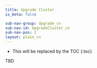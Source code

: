 ```yaml
---
title: Upgrade Cluster
is_beta: false

sub-nav-group: Upgrade_cn
sub-nav-id: UpgradeCluster_cn
sub-nav-pos: 2
layout: plain_cn
---
```


* This will be replaced by the TOC
{:toc}

TBD

